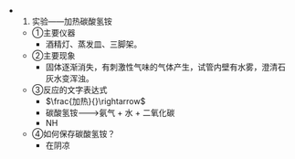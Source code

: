 -
  1. 实验——加热碳酸氢铵
	- ①主要仪器
		- 酒精灯、蒸发皿、三脚架。
	- ②主要现象
		- 固体逐渐消失，有刺激性气味的气体产生，试管内壁有水雾，澄清石灰水变浑浊。
	- ③反应的文字表达式
		- $\frac{加热}{}\rightarrow$
		- 碳酸氢铵--->氨气 + 水 + 二氧化碳
		- NH
	- ④如何保存碳酸氢铵？
		- 在阴凉